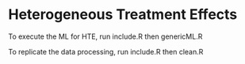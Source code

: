 # Heterogeneous Treatment Effects
 
To execute the ML for HTE, run include.R then genericML.R

To replicate the data processing, run include.R then clean.R
